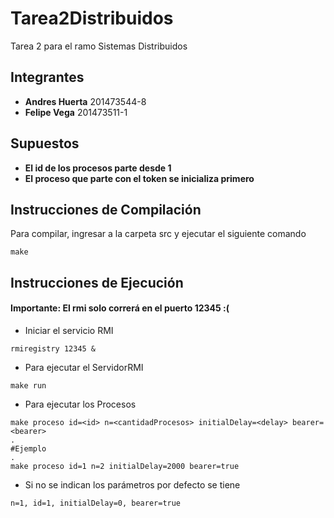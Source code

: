 # Tarea2Distribuidos
Tarea 2 para el ramo Sistemas Distribuidos

## Integrantes

- **Andres Huerta** 201473544-8
- **Felipe Vega**   201473511-1

## Supuestos

- **El id de los procesos parte desde 1**
- **El proceso que parte con el token se inicializa primero**

## Instrucciones de Compilación

Para compilar, ingresar a la carpeta src y ejecutar el siguiente comando

~~~
make
~~~

## Instrucciones de Ejecución

#### Importante: El rmi solo correrá en el puerto 12345 :(

- Iniciar el servicio RMI
~~~
rmiregistry 12345 &
~~~    
- Para ejecutar el ServidorRMI
~~~
make run
~~~
- Para ejecutar los Procesos
~~~
make proceso id=<id> n=<cantidadProcesos> initialDelay=<delay> bearer=<bearer>
.
#Ejemplo
.
make proceso id=1 n=2 initialDelay=2000 bearer=true
~~~
- Si no se indican los parámetros por defecto se tiene
~~~
n=1, id=1, initialDelay=0, bearer=true
~~~
